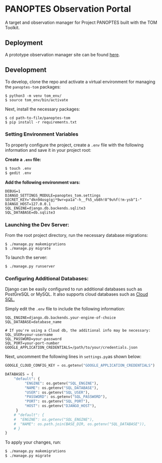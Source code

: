 # PANOPTES Observation Portal

A target and observation manager for Project PANOPTES built with the TOM Toolkit.

## Deployment

A prototype observation manager site can be found [here](https://panoptes-tom.herokuapp.com/).

## Development

To develop, clone the repo and activate a virtual environment for managing the `panoptes-tom` packages:

```text
$ python3 -m venv tom_env/
$ source tom_env/bin/activate
```

Next, install the necessary packages:

```text
$ cd path-to-file/panoptes-tom
$ pip install -r requirements.txt
```

### Setting Environment Variables

To properly configure the project, create a `.env` file with the following information and save it in your project root:

**Create a `.env` file:**

```bash
$ touch .env
$ gedit .env
```

**Add the following environment vars:**

```text
DEBUG=1
DJANGO_SETTINGS_MODULE=panoptes_tom.settings
SECRET_KEY="dkn94osg(gj*9wr=pa1a^-h__f%5_vb8h!8^9u%f(!m-ysb^1-"
DJANGO_HOST=127.0.0.1
SQL_ENGINE=django.db.backends.sqlite3
SQL_DATABASE=db.sqlite3
```

### Launching the Dev Server:

From the root project directory, run the necessary database migrations:

```text
$ ./manage.py makemigrations
$ ./manage.py migrate
```

To launch the server:

```text
$ ./manage.py runserver
```

### Configuring Additional Databases:

Django can be easily configured to run additional databases such as PostGreSQL or MySQL. It also supports cloud databases such as [Cloud SQL. ](https://cloud.google.com/python/django/flexible-environment#understanding_the_code)

Simply edit the `.env` file to include the following information:

```text
SQL_ENGINE=django.db.backends.your-engine-of-choice
SQL_DATABASE=database_name

# If you're using a Cloud db, the additional info may be necessary:
SQL_USER=your-username
SQL_PASSWORD=your-password
SQL_PORT=your-port-number
GOOGLE_APPLICATION_CREDENTIALS=/path/to/your/credentials.json
```

Next, uncomment the following lines in `settings.py`as shown below:

```python
GOOGLE_CLOUD_CONFIG_KEY = os.getenv("GOOGLE_APPLICATION_CREDENTIALS")

DATABASES = {
    "default": {
         "ENGINE": os.getenv("SQL_ENGINE"),
         "NAME": os.getenv("SQL_DATABASE"),
         "USER": os.getenv("SQL_USER"),
         "PASSWORD": os.getenv("SQL_PASSWORD"),
         "PORT": os.getenv("SQL_PORT"),
         "HOST": os.getenv("DJANGO_HOST"),
     }
    # "default": {
    #  "ENGINE": os.getenv("SQL_ENGINE"),
    #  "NAME": os.path.join(BASE_DIR, os.getenv("SQL_DATABASE")),
    # }
}

```

To apply your changes, run:

```bash
$ ./manage.py makemigrations
$ ./manage.py migrate
```



